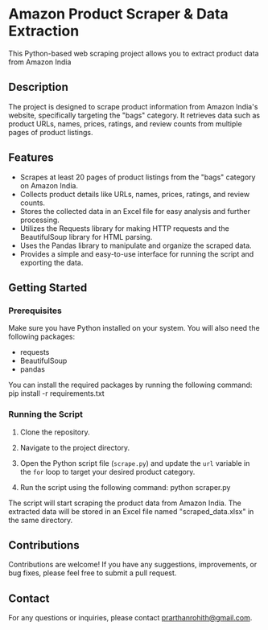 # Amazon Product Scraper & Data Extraction

This Python-based web scraping project allows you to extract product data from Amazon India

## Description

The project is designed to scrape product information from Amazon India's website, specifically targeting the "bags" category. It retrieves data such as product URLs, names, prices, ratings, and review counts from multiple pages of product listings.

## Features

- Scrapes at least 20 pages of product listings from the "bags" category on Amazon India.
- Collects product details like URLs, names, prices, ratings, and review counts.
- Stores the collected data in an Excel file for easy analysis and further processing.
- Utilizes the Requests library for making HTTP requests and the BeautifulSoup library for HTML parsing.
- Uses the Pandas library to manipulate and organize the scraped data.
- Provides a simple and easy-to-use interface for running the script and exporting the data.

## Getting Started

### Prerequisites

Make sure you have Python installed on your system. You will also need the following packages:

- requests
- BeautifulSoup
- pandas

You can install the required packages by running the following command:
pip install -r requirements.txt

### Running the Script

1. Clone the repository.

2. Navigate to the project directory.

3. Open the Python script file (`scrape.py`) and update the `url` variable in the `for` loop to target your desired product category.

4. Run the script using the following command:
python scraper.py

The script will start scraping the product data from Amazon India. The extracted data will be stored in an Excel file named "scraped_data.xlsx" in the same directory.

## Contributions

Contributions are welcome! If you have any suggestions, improvements, or bug fixes, please feel free to submit a pull request.

## Contact

For any questions or inquiries, please contact prarthanrohith@gmail.com.
